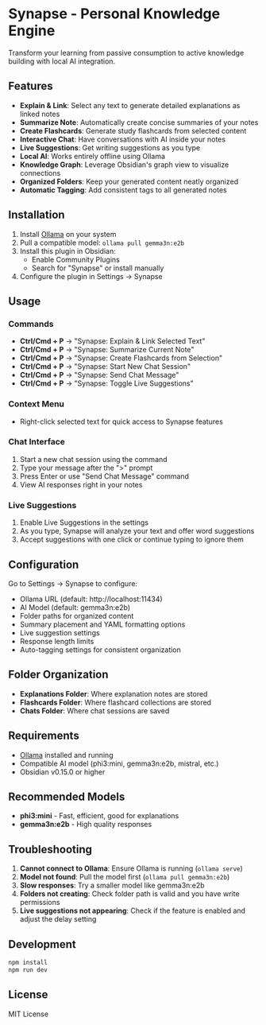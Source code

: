 # Synapse - Personal Knowledge Engine

Transform your learning from passive consumption to active knowledge building with local AI integration.

## Features

- **Explain & Link**: Select any text to generate detailed explanations as linked notes
- **Summarize Note**: Automatically create concise summaries of your notes  
- **Create Flashcards**: Generate study flashcards from selected content
- **Interactive Chat**: Have conversations with AI inside your notes
- **Live Suggestions**: Get writing suggestions as you type
- **Local AI**: Works entirely offline using Ollama
- **Knowledge Graph**: Leverage Obsidian's graph view to visualize connections
- **Organized Folders**: Keep your generated content neatly organized
- **Automatic Tagging**: Add consistent tags to all generated notes

## Installation

1. Install [Ollama](https://ollama.ai) on your system
2. Pull a compatible model: `ollama pull gemma3n:e2b`
3. Install this plugin in Obsidian:
   - Enable Community Plugins
   - Search for "Synapse" or install manually
4. Configure the plugin in Settings → Synapse

## Usage

### Commands
- **Ctrl/Cmd + P** → "Synapse: Explain & Link Selected Text"
- **Ctrl/Cmd + P** → "Synapse: Summarize Current Note"  
- **Ctrl/Cmd + P** → "Synapse: Create Flashcards from Selection"
- **Ctrl/Cmd + P** → "Synapse: Start New Chat Session"
- **Ctrl/Cmd + P** → "Synapse: Send Chat Message"
- **Ctrl/Cmd + P** → "Synapse: Toggle Live Suggestions"

### Context Menu
- Right-click selected text for quick access to Synapse features

### Chat Interface
1. Start a new chat session using the command
2. Type your message after the ">" prompt
3. Press Enter or use "Send Chat Message" command
4. View AI responses right in your notes

### Live Suggestions
1. Enable Live Suggestions in the settings
2. As you type, Synapse will analyze your text and offer word suggestions
3. Accept suggestions with one click or continue typing to ignore them

## Configuration

Go to Settings → Synapse to configure:
- Ollama URL (default: http://localhost:11434)
- AI Model (default: gemma3n:e2b)
- Folder paths for organized content
- Summary placement and YAML formatting options
- Live suggestion settings
- Response length limits
- Auto-tagging settings for consistent organization

## Folder Organization

- **Explanations Folder**: Where explanation notes are stored
- **Flashcards Folder**: Where flashcard collections are stored
- **Chats Folder**: Where chat sessions are saved

## Requirements

- [Ollama](https://ollama.ai) installed and running
- Compatible AI model (phi3:mini, gemma3n:e2b, mistral, etc.)
- Obsidian v0.15.0 or higher

## Recommended Models

- **phi3:mini** - Fast, efficient, good for explanations
- **gemma3n:e2b** - High quality responses

## Troubleshooting

1. **Cannot connect to Ollama**: Ensure Ollama is running (`ollama serve`)
2. **Model not found**: Pull the model first (`ollama pull gemma3n:e2b`)
3. **Slow responses**: Try a smaller model like gemma3n:e2b
4. **Folders not creating**: Check folder path is valid and you have write permissions
5. **Live suggestions not appearing**: Check if the feature is enabled and adjust the delay setting

## Development

```bash
npm install
npm run dev
```

## License

MIT License
